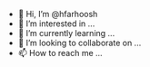 - 👋 Hi, I’m @hfarhoosh
- 👀 I’m interested in ...
- 🌱 I’m currently learning ...
- 💞️ I’m looking to collaborate on ...
- 📫 How to reach me ...

<!---
hfarhoosh/hfarhoosh is a ✨ special ✨ repository because its `README.md` (this file) appears on your GitHub profile.
You can click the Preview link to take a look at your changes.
--->
